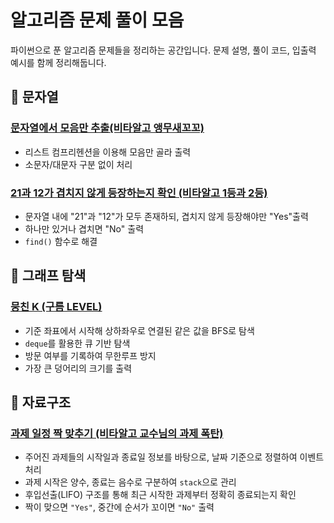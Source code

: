# 알고리즘 문제 풀이 모음

파이썬으로 푼 알고리즘 문제들을 정리하는 공간입니다.
문제 설명, 풀이 코드, 입출력 예시를 함께 정리해둡니다.

## 📂 문자열

### [문자열에서 모음만 추출(비타알고 앵무새꼬꼬)](./python/문자열/extract_vowels.py)
- 리스트 컴프리헨션을 이용해 모음만 골라 출력
- 소문자/대문자 구분 없이 처리

### [21과 12가 겹치지 않게 등장하는지 확인 (비타알고 1등과 2등)](./python/문자열/non_overlapping_12_21.py)
- 문자열 내에 "21"과 "12"가 모두 존재하되, 겹치지 않게 등장해야만 "Yes"출력
- 하나만 있거나 겹치면 "No" 출력
- `find()` 함수로 해결

## 📂 그래프 탐색

### [뭉친 K (구름 LEVEL)](./python/그래프탐색/floodfill_bfs.py)
- 기준 좌표에서 시작해 상하좌우로 연결된 같은 값을 BFS로 탐색
- `deque`를 활용한 큐 기반 탐색
- 방문 여부를 기록하여 무한루프 방지
- 가장 큰 덩어리의 크기를 출력

## 📂 자료구조

### [과제 일정 짝 맞추기 (비타알고 교수님의 과제 폭탄)](./python/자료구조/task_matching_stack.py)
- 주어진 과제들의 시작일과 종료일 정보를 바탕으로, 날짜 기준으로 정렬하여 이벤트 처리
- 과제 시작은 양수, 종료는 음수로 구분하여 `stack`으로 관리
- 후입선출(LIFO) 구조를 통해 최근 시작한 과제부터 정확히 종료되는지 확인
- 짝이 맞으면 `"Yes"`, 중간에 순서가 꼬이면 `"No"` 출력
